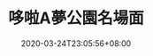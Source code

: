 ---
title: 哆啦A夢公園名場面
date: 2020-03-24T23:05:56+08:00
type: "gallery"
mode: "at-once" # at-once is a default value
description: "我哆啦的感人時刻"
image: images/feature-dora/img_tutorial_npc_idle.png
---